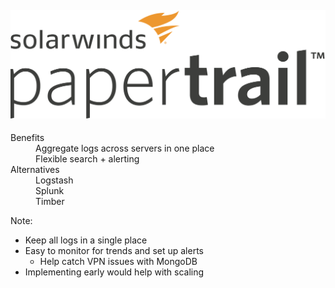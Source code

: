 #### [![Papertrail](resources/papertrail.png)](https://papertrailapp.com/)

<dl>
    <dt>Benefits</dt>
    <dd class="fragment">Aggregate logs across servers in one place</dd>
    <dd class="fragment">Flexible search + alerting</dd>
    <dt class="fragment">Alternatives</dt>
    <dd class="fragment">Logstash</dd>
    <dd class="fragment">Splunk</dd>
    <dd class="fragment">Timber</dd>
</dl>

Note:

* Keep all logs in a single place
* Easy to monitor for trends and set up alerts
    - Help catch VPN issues with MongoDB
* Implementing early would help with scaling
